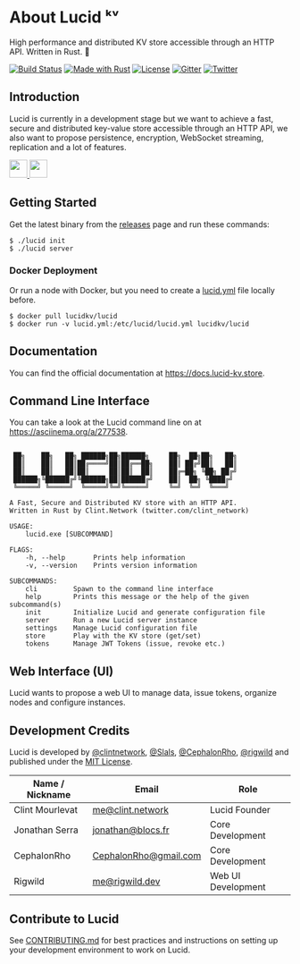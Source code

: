 # About Lucid ᵏᵛ

High performance and distributed KV store accessible through an HTTP API. Written in Rust. 🦀

[![Build Status](https://github.com/lucid-kv/lucid/workflows/Lucid/badge.svg)](https://github.com/lucid-kv/lucid/actions?workflow=Lucid)
[![Made with Rust](https://img.shields.io/badge/Made%20With-Rust-dea584)](https://www.rust-lang.org/)
[![License](https://img.shields.io/badge/license-MIT-lightgrey.svg)](https://github.com/lucid-kv/lucid/blob/master/LICENSE.md)
[![Gitter](https://badges.gitter.im/Join%20Chat.svg)](https://gitter.im/lucidkv/community)
[![Twitter](https://img.shields.io/twitter/follow/lucid_kv.svg?style=social)](https://twitter.com/intent/follow?screen_name=lucid_kv)

## Introduction

Lucid is currently in a development stage but we want to achieve a fast, secure and distributed key-value store accessible through an HTTP API, we also want to propose persistence, encryption, WebSocket streaming, replication and a lot of features.

<a href="#azure_deploy" target="_blank">
    <img src="http://azuredeploy.net/deploybutton.png" height="32" />
</a><a href="https://heroku.com/deploy?template=https://github.com/lucid-kv/deploy-templates" target="_blank">
    <img src="https://www.herokucdn.com/deploy/button.svg" height="32"/>
</a>

## Getting Started

Get the latest binary from the [releases](https://github.com/lucid-kv/lucid/releases) page and run these commands:

```
$ ./lucid init
$ ./lucid server
```

### Docker Deployment

Or run a node with Docker, but you need to create a [lucid.yml](.github/lucid.yml) file locally before.
```
$ docker pull lucidkv/lucid
$ docker run -v lucid.yml:/etc/lucid/lucid.yml lucidkv/lucid
```

## Documentation

You can find the official documentation at https://docs.lucid-kv.store.

## Command Line Interface

You can take a look at the Lucid command line on at https://asciinema.org/a/277538.

```

 ██╗    ██╗   ██╗ ██████╗██╗██████╗     ██╗  ██╗██╗   ██╗
 ██║    ██║   ██║██╔════╝██║██╔══██╗    ██║ ██╔╝██║   ██║
 ██║    ██║   ██║██║     ██║██║  ██║    ██╔═██╗ ╚██╗ ██╔╝
 ██████╗╚██████╔╝╚██████╗██║██████╔╝    ██║  ██╗ ╚████╔╝
 ╚═════╝ ╚═════╝  ╚═════╝╚═╝╚═════╝     ╚═╝  ╚═╝  ╚═══╝

A Fast, Secure and Distributed KV store with an HTTP API.
Written in Rust by Clint.Network (twitter.com/clint_network)

USAGE:
    lucid.exe [SUBCOMMAND]

FLAGS:
    -h, --help       Prints help information
    -v, --version    Prints version information

SUBCOMMANDS:
    cli         Spawn to the command line interface
    help        Prints this message or the help of the given subcommand(s)
    init        Initialize Lucid and generate configuration file
    server      Run a new Lucid server instance
    settings    Manage Lucid configuration file
    store       Play with the KV store (get/set)
    tokens      Manage JWT Tokens (issue, revoke etc.)
```

## Web Interface (UI)

Lucid wants to propose a web UI to manage data, issue tokens, organize nodes and configure instances.

## Development Credits

Lucid is developed by [@clintnetwork](https://twitter.com/clint_network), [@Slals](https://github.com/Slals), [@CephalonRho](https://github.com/CephalonRho), [@rigwild](https://github.com/rigwild) and published under the [MIT License](LICENSE.md).

| Name / Nickname | Email                 | Role               |
|-----------------|-----------------------|--------------------|
| Clint Mourlevat | me@clint.network      | Lucid Founder      |
| Jonathan Serra  | jonathan@blocs.fr     | Core Development   |
| CephalonRho     | CephalonRho@gmail.com | Core Development   |
| Rigwild         | me@rigwild.dev        | Web UI Development |

## Contribute to Lucid

See [CONTRIBUTING.md](CONTRIBUTING.md) for best practices and instructions on setting up your development environment to work on Lucid.
